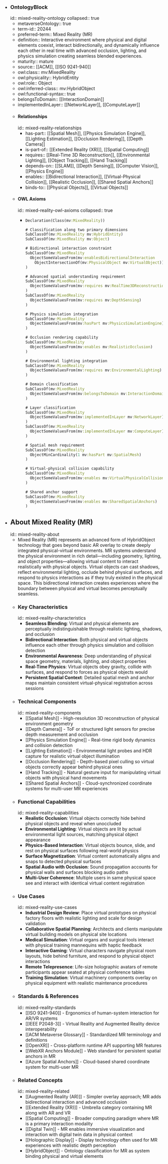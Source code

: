- ### OntologyBlock
  id:: mixed-reality-ontology
  collapsed:: true
	- metaverseOntology:: true
	- term-id:: 20244
	- preferred-term:: Mixed Reality (MR)
	- definition:: Interactive environment where physical and digital elements coexist, interact bidirectionally, and dynamically influence each other in real time with advanced occlusion, lighting, and physics simulation creating seamless blended experiences.
	- maturity:: mature
	- source:: [[ACM]], [[ISO 9241-940]]
	- owl:class:: mv:MixedReality
	- owl:physicality:: HybridEntity
	- owl:role:: Object
	- owl:inferred-class:: mv:HybridObject
	- owl:functional-syntax:: true
	- belongsToDomain:: [[InteractionDomain]]
	- implementedInLayer:: [[NetworkLayer]], [[ComputeLayer]]
	- #### Relationships
	  id:: mixed-reality-relationships
		- has-part:: [[Spatial Mesh]], [[Physics Simulation Engine]], [[Lighting Estimation]], [[Occlusion Rendering]], [[Depth Camera]]
		- is-part-of:: [[Extended Reality (XR)]], [[Spatial Computing]]
		- requires:: [[Real-Time 3D Reconstruction]], [[Environmental Lighting]], [[Object Tracking]], [[Hand Tracking]]
		- depends-on:: [[SLAM]], [[Depth Sensing]], [[Computer Vision]], [[Physics Engine]]
		- enables:: [[Bidirectional Interaction]], [[Virtual-Physical Collision]], [[Realistic Occlusion]], [[Shared Spatial Anchors]]
		- binds-to:: [[Physical Objects]], [[Virtual Objects]]
	- #### OWL Axioms
	  id:: mixed-reality-owl-axioms
	  collapsed:: true
		- ```clojure
		  Declaration(Class(mv:MixedReality))

		  # Classification along two primary dimensions
		  SubClassOf(mv:MixedReality mv:HybridEntity)
		  SubClassOf(mv:MixedReality mv:Object)

		  # Bidirectional interaction constraint
		  SubClassOf(mv:MixedReality
		    ObjectSomeValuesFrom(mv:enablesBidirectionalInteraction
		      ObjectIntersectionOf(mv:PhysicalObject mv:VirtualObject))
		  )

		  # Advanced spatial understanding requirement
		  SubClassOf(mv:MixedReality
		    ObjectSomeValuesFrom(mv:requires mv:RealTime3DReconstruction)
		  )
		  SubClassOf(mv:MixedReality
		    ObjectSomeValuesFrom(mv:requires mv:DepthSensing)
		  )

		  # Physics simulation integration
		  SubClassOf(mv:MixedReality
		    ObjectSomeValuesFrom(mv:hasPart mv:PhysicsSimulationEngine)
		  )

		  # Occlusion rendering capability
		  SubClassOf(mv:MixedReality
		    ObjectSomeValuesFrom(mv:enables mv:RealisticOcclusion)
		  )

		  # Environmental lighting integration
		  SubClassOf(mv:MixedReality
		    ObjectSomeValuesFrom(mv:requires mv:EnvironmentalLighting)
		  )

		  # Domain classification
		  SubClassOf(mv:MixedReality
		    ObjectSomeValuesFrom(mv:belongsToDomain mv:InteractionDomain)
		  )

		  # Layer classification
		  SubClassOf(mv:MixedReality
		    ObjectSomeValuesFrom(mv:implementedInLayer mv:NetworkLayer)
		  )
		  SubClassOf(mv:MixedReality
		    ObjectSomeValuesFrom(mv:implementedInLayer mv:ComputeLayer)
		  )

		  # Spatial mesh requirement
		  SubClassOf(mv:MixedReality
		    ObjectMinCardinality(1 mv:hasPart mv:SpatialMesh)
		  )

		  # Virtual-physical collision capability
		  SubClassOf(mv:MixedReality
		    ObjectSomeValuesFrom(mv:enables mv:VirtualPhysicalCollision)
		  )

		  # Shared anchor support
		  SubClassOf(mv:MixedReality
		    ObjectSomeValuesFrom(mv:enables mv:SharedSpatialAnchors)
		  )
		  ```
- ## About Mixed Reality (MR)
  id:: mixed-reality-about
	- Mixed Reality (MR) represents an advanced form of HybridObject technology that goes beyond basic AR overlay to create deeply integrated physical-virtual environments. MR systems understand the physical environment in rich detail—including geometry, lighting, and object properties—allowing virtual content to interact realistically with physical objects. Virtual objects can cast shadows, reflect environmental lighting, occlude behind physical surfaces, and respond to physics interactions as if they truly existed in the physical space. This bidirectional interaction creates experiences where the boundary between physical and virtual becomes perceptually seamless.
	- ### Key Characteristics
	  id:: mixed-reality-characteristics
		- **Seamless Blending**: Virtual and physical elements are perceptually indistinguishable through realistic lighting, shadows, and occlusion
		- **Bidirectional Interaction**: Both physical and virtual objects influence each other through physics simulation and collision detection
		- **Environmental Awareness**: Deep understanding of physical space geometry, materials, lighting, and object properties
		- **Real-Time Physics**: Virtual objects obey gravity, collide with surfaces, and respond to forces as physical objects would
		- **Persistent Spatial Context**: Detailed spatial mesh and anchor maps maintain consistent virtual-physical registration across sessions
	- ### Technical Components
	  id:: mixed-reality-components
		- [[Spatial Mesh]] - High-resolution 3D reconstruction of physical environment geometry
		- [[Depth Camera]] - ToF or structured light sensors for precise depth measurement and occlusion
		- [[Physics Simulation Engine]] - Real-time rigid body dynamics and collision detection
		- [[Lighting Estimation]] - Environmental light probes and HDR capture for realistic virtual object illumination
		- [[Occlusion Rendering]] - Depth-based pixel culling so virtual objects correctly appear behind physical ones
		- [[Hand Tracking]] - Natural gesture input for manipulating virtual objects with physical hand movements
		- [[Shared Spatial Anchors]] - Cloud-synchronized coordinate systems for multi-user MR experiences
	- ### Functional Capabilities
	  id:: mixed-reality-capabilities
		- **Realistic Occlusion**: Virtual objects correctly hide behind physical objects and reveal when unoccluded
		- **Environmental Lighting**: Virtual objects are lit by actual environmental light sources, matching physical object appearance
		- **Physics-Based Interaction**: Virtual objects bounce, slide, and rest on physical surfaces following real-world physics
		- **Surface Magnetization**: Virtual content automatically aligns and snaps to detected physical surfaces
		- **Spatial Audio with Occlusion**: Sound propagation accounts for physical walls and surfaces blocking audio paths
		- **Multi-User Coherence**: Multiple users in same physical space see and interact with identical virtual content registration
	- ### Use Cases
	  id:: mixed-reality-use-cases
		- **Industrial Design Review**: Place virtual prototypes on physical factory floors with realistic lighting and scale for design validation
		- **Collaborative Spatial Planning**: Architects and clients manipulate virtual building models on physical site locations
		- **Medical Simulation**: Virtual organs and surgical tools interact with physical training mannequins with haptic feedback
		- **Interactive Gaming**: Virtual characters navigate physical room layouts, hide behind furniture, and respond to physical object interactions
		- **Remote Telepresence**: Life-size holographic avatars of remote participants appear seated at physical conference tables
		- **Training Simulation**: Virtual machinery components overlay on physical equipment with realistic maintenance procedures
	- ### Standards & References
	  id:: mixed-reality-standards
		- [[ISO 9241-940]] - Ergonomics of human-system interaction for AR/VR systems
		- [[IEEE P2048-3]] - Virtual Reality and Augmented Reality device interoperability
		- [[ACM Metaverse Glossary]] - Standardized MR terminology and definitions
		- [[OpenXR]] - Cross-platform runtime API supporting MR features
		- [[WebXR Anchors Module]] - Web standard for persistent spatial anchors in MR
		- [[Azure Spatial Anchors]] - Cloud-based shared coordinate system for multi-user MR
	- ### Related Concepts
	  id:: mixed-reality-related
		- [[Augmented Reality (AR)]] - Simpler overlay approach; MR adds bidirectional interaction and advanced occlusion
		- [[Extended Reality (XR)]] - Umbrella category containing MR along with AR and VR
		- [[Spatial Computing]] - Broader computing paradigm where MR is a primary interaction modality
		- [[Digital Twin]] - MR enables immersive visualization and interaction with digital twin data in physical context
		- [[Holographic Display]] - Display technology often used for MR experiences with realistic depth perception
		- [[HybridObject]] - Ontology classification for MR as system binding physical and virtual elements
